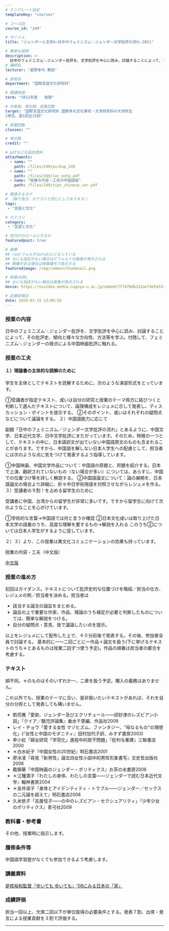 ```yaml
---
# テンプレート指定
templateKey: "courses"

# コースID
course_id: "249"

# タイトル
title: "ジェンダーと文学b−日中のフェミニズム＼ジェンダー文学批評の流れ-2011"

# 簡単な説明
description: >-
  日中のフェミニズム＼ジェンダー批評を、文学批評を中心に読み、討論することによって、その批評史、傾向と様々な方向性、方法等を学ぶ。付随して、フェミニズム＼ジェンダーの視点による中国映画批評に触れる。 ....
# 講師名
lecturer: "星野幸代 教授"

# 部局名
department: "国際言語文化研究科"

# 開講時限
term: "2011年度	後期"

# 対象者、単位数、授業回数
target: "国際言語文化研究科 国際多元文化専攻・文学研究科の大学院生
2単位、週1回全15回"

# 授業回数
classes: ""

# 単位数
credit: ""

# pdfなどの追加資料
attachments:
  - name: "" 
    path: /files/249/pickup_249
  - name: "" 
    path: /files/249/lec_note.pdf
  - name: "授業の内容・工夫の中国語版" 
    path: /files/249/tips_chinese_ver.pdf

# 関連するタグ
# （取り急ぎ、カテゴリと同じにしてあります。）
tags:
 - "言語と文化"

# カテゴリ
category:
 - "言語と文化"

# 色付けのロールにするか
featuredpost: true

# 画像
## rootフォルダはstaticになっている
## なにも指定がない場合はデフォルトの画像が表示される
## 映像がある場合は映像優先で表示する
featuredimage: /img/common/thumbnail.png

# 映像のURL
## なにも指定がない場合は画像が表示される
movie: https://nuvideo.media.nagoya-u.ac.jp/embed/7f7470db212ae74e5433467dba307e97b9378eb0

# 記事投稿日
date: 2020-01-15 13:09:55
---
```


### 授業の内容

日中のフェミニズム＼ジェンダー批評を、文学批評を中心に読み、討論することによって、その批評史、傾向と様々な方向性、方法等を学ぶ。付随して、フェミニズム＼ジェンダーの視点による中国映画批評に触れる。


### 授業の工夫

#### １）理論書の主体的な読解のために

学生を主体としてテキストを読解するために、次のような演習形式をとっています。



①受講者が指定テキスト、或いは自分の研究と授業のテーマ両方に結びつくと判断して選んだテキストについて、論理構成をレジュメに示して発表し、ディスカッション・ポイントを提示する。
②そのポイント、或いはそれぞれの疑問点などについて議論をする。
２）中国語能力に応じて



副題「日中のフェミニズム／ジェンダー文学批評の流れ」とあるように、中国文学、日本近代文学、日中文学批評にまたがっています。そのため、特徴の一つとして、テキストの中に、日本語訳文が出ていない中国語原文のものも含まれることがあります。ですから、中国語を解しない日本人学生への配慮として、担当者には次のような点に気をつけて発表するよう指導しています。




①中国映画、中国文学作品について：中国語の原題と、邦題を紹介する。日本で上演、翻訳されていないもの（ない場合が多い）については、あらすじ、中国での位置づけ等を詳しく解説する。
②中国語論文について：論の展開を、日本語論文の場合より詳細に、折々中日学術用語を対照させながらレジュメを作る。
３）受講者の９割！を占める留学生のために



受講者に中国、台湾からの留学生が非常に多いです。ですから留学生に向けて次のようなことを心がけています。




①学術的な言葉→中国語では何と言うか確認
②日本文化或いは取り上げた日本文学の語彙のうち、高度な理解を要するもの→解説を入れる
このうち②については日本人学生がするように促しています。



２）３）より、この授業は異文化コミュニケーションの効果も持っています。



授業の内容・工夫（中文版）



[中文版](https://ocw.nagoya-u.jp/files/249/tips_chinese_ver.pdf) 







### 授業の進め方

初回はガイダンス。テキストについて批評史的な位置づけを略紹／担当の仕方、レジュメの例／担当者を決める。担当者は

* 該当する論文の論旨をまとめる。
* 論旨の上で重要な作家、作品、理論のうち補足が必要と判断したものについては、簡単な解説をつける。
* 自分の疑問点・意見、皆で議論したい点を提示。

以上をレジュメにして配布した上で、４０分前後で発表する。その後、参加者全員で討論する。 基本的に一〜二回ごとに一作品＋論文を扱う(下に挙げるテキストのうち＊とあるものは授業二回ずつ使う予定)。作品の順番は担当者の都合を考慮する。

### テキスト

順不同。＊のものはそのいずれか一、二章を扱う予定。購入の義務はありません。

これ以外でも、授業のテーマに合い、是非扱いたいテキストがあれば、それを自分の分担として発表しても構いません。

* 劉亮雅「愛欲、ジェンダー及びエクリチュール——邱妙津のレズビアン小説」『クイア／酷児評論集』垂水千恵編、作品社2009
* レイ・チョウ「愛する女性 マゾヒズム、ファンタジー、&ldquo;母なるもの&rdquo;の理想化」(『女性と中国のモダニティ』田村加代子訳、みすず書房2003)
* 李小虹「婦女研究「学究化」進程中的若干問題」『批判与重建』三聯書店2000
* ＊白水紀子『中国女性の20世紀』明石書店2001
* 廖冰凌『尋覓「新男性」論五四女性小説中的男性形象書写』文史哲出版社2006
* 戴錦華『中国映画のジェンダー・ポリティクス』お茶の水書房2006
* ＊江種満子『わたしの身体、わたしの言葉——ジェンダーで読む日本近代文学』翰林書房2004
* ＊金井淑子『身体とアイデンティティ・トラブル——ジェンダー／セックスの二元論を超えて』明石書店2008
* 久米依子「吉屋信子——の中のレズビアン・セクシュアリティ」『少年少女のポリティクス』青弓社2009

### 教科書・参考書

その他、授業時に指示します。

### 履修条件等

中国語学習歴がなくても参加できるよう考慮します。





### 講義資料

[是枝裕和監督『歩いても 歩いても』'08にみる日本の「家」](https://ocw.nagoya-u.jp/files/249/lec_note.pdf) 






### 成績評価

担当一回以上、欠席二回以下が単位取得の必要条件とする。発表７割、出席・発言による授業貢献を３割で評価する。



-----